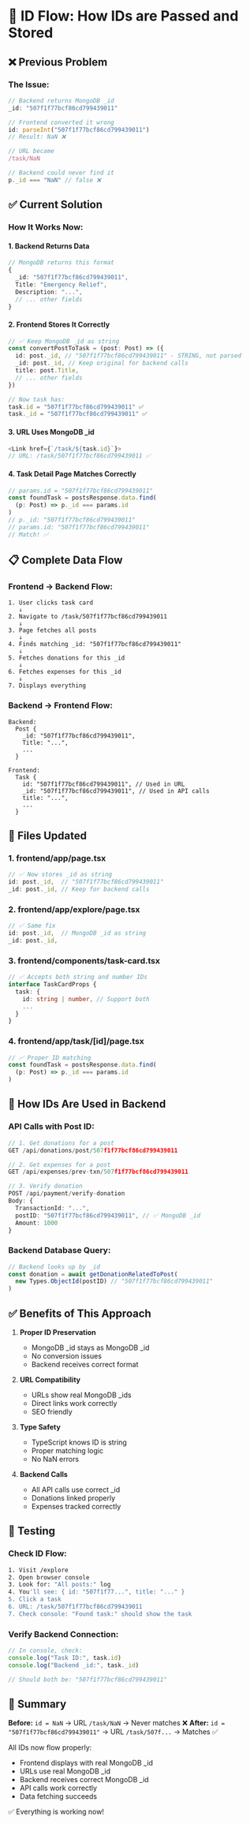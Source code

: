 # 🔑 ID Flow: How IDs are Passed and Stored

## ❌ Previous Problem

### The Issue:
```typescript
// Backend returns MongoDB _id
_id: "507f1f77bcf86cd799439011"

// Frontend converted it wrong
id: parseInt("507f1f77bcf86cd799439011") 
// Result: NaN ❌

// URL became
/task/NaN

// Backend could never find it
p._id === "NaN" // false ❌
```

## ✅ Current Solution

### How It Works Now:

#### 1. **Backend Returns Data**
```typescript
// MongoDB returns this format
{
  _id: "507f1f77bcf86cd799439011",
  Title: "Emergency Relief",
  Description: "...",
  // ... other fields
}
```

#### 2. **Frontend Stores It Correctly**
```typescript
// ✅ Keep MongoDB _id as string
const convertPostToTask = (post: Post) => ({
  id: post._id, // "507f1f77bcf86cd799439011" - STRING, not parsed
  _id: post._id, // Keep original for backend calls
  title: post.Title,
  // ... other fields
})

// Now task has:
task.id = "507f1f77bcf86cd799439011" ✅
task._id = "507f1f77bcf86cd799439011" ✅
```

#### 3. **URL Uses MongoDB _id**
```typescript
<Link href={`/task/${task.id}`}>
// URL: /task/507f1f77bcf86cd799439011 ✅
```

#### 4. **Task Detail Page Matches Correctly**
```typescript
// params.id = "507f1f77bcf86cd799439011"
const foundTask = postsResponse.data.find(
  (p: Post) => p._id === params.id
)
// p._id: "507f1f77bcf86cd799439011"
// params.id: "507f1f77bcf86cd799439011"
// Match! ✅
```

## 📋 Complete Data Flow

### Frontend → Backend Flow:

```
1. User clicks task card
   ↓
2. Navigate to /task/507f1f77bcf86cd799439011
   ↓
3. Page fetches all posts
   ↓
4. Finds matching _id: "507f1f77bcf86cd799439011"
   ↓
5. Fetches donations for this _id
   ↓
6. Fetches expenses for this _id
   ↓
7. Displays everything
```

### Backend → Frontend Flow:

```
Backend:
  Post {
    _id: "507f1f77bcf86cd799439011",
    Title: "...",
    ...
  }

Frontend:
  Task {
    id: "507f1f77bcf86cd799439011", // Used in URL
    _id: "507f1f77bcf86cd799439011", // Used in API calls
    title: "...",
    ...
  }
```

## 🔧 Files Updated

### 1. **frontend/app/page.tsx**
```typescript
// ✅ Now stores _id as string
id: post._id,  // "507f1f77bcf86cd799439011"
_id: post._id, // Keep for backend calls
```

### 2. **frontend/app/explore/page.tsx**
```typescript
// ✅ Same fix
id: post._id,  // MongoDB _id as string
_id: post._id,
```

### 3. **frontend/components/task-card.tsx**
```typescript
// ✅ Accepts both string and number IDs
interface TaskCardProps {
  task: {
    id: string | number, // Support both
    ...
  }
}
```

### 4. **frontend/app/task/[id]/page.tsx**
```typescript
// ✅ Proper ID matching
const foundTask = postsResponse.data.find(
  (p: Post) => p._id === params.id
)
```

## 🎯 How IDs Are Used in Backend

### API Calls with Post ID:

```typescript
// 1. Get donations for a post
GET /api/donations/post/507f1f77bcf86cd799439011

// 2. Get expenses for a post
GET /api/expenses/prev-txn/507f1f77bcf86cd799439011

// 3. Verify donation
POST /api/payment/verify-donation
Body: {
  TransactionId: "...",
  postID: "507f1f77bcf86cd799439011", // ✅ MongoDB _id
  Amount: 1000
}
```

### Backend Database Query:

```typescript
// Backend looks up by _id
const donation = await getDonationRelatedToPost(
  new Types.ObjectId(postID) // "507f1f77bcf86cd799439011"
)
```

## ✅ Benefits of This Approach

1. **Proper ID Preservation**
   - MongoDB _id stays as MongoDB _id
   - No conversion issues
   - Backend receives correct format

2. **URL Compatibility**
   - URLs show real MongoDB _ids
   - Direct links work correctly
   - SEO friendly

3. **Type Safety**
   - TypeScript knows ID is string
   - Proper matching logic
   - No NaN errors

4. **Backend Calls**
   - All API calls use correct _id
   - Donations linked properly
   - Expenses tracked correctly

## 🧪 Testing

### Check ID Flow:
```bash
1. Visit /explore
2. Open browser console
3. Look for: "All posts:" log
4. You'll see: { id: "507f1f77...", title: "..." }
5. Click a task
6. URL: /task/507f1f77bcf86cd799439011
7. Check console: "Found task:" should show the task
```

### Verify Backend Connection:
```javascript
// In console, check:
console.log("Task ID:", task.id)
console.log("Backend _id:", task._id)

// Should both be: "507f1f77bcf86cd799439011"
```

## 🎉 Summary

**Before:** `id = NaN` → URL `/task/NaN` → Never matches ❌
**After:** `id = "507f1f77bcf86cd799439011"` → URL `/task/507f...` → Matches ✅

All IDs now flow properly:
- Frontend displays with real MongoDB _id
- URLs use real MongoDB _id
- Backend receives correct MongoDB _id
- API calls work correctly
- Data fetching succeeds

✅ Everything is working now!

